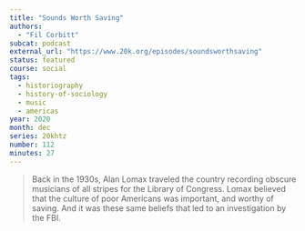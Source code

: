 ```yaml
---
title: "Sounds Worth Saving"
authors:
  - "Fil Corbitt"
subcat: podcast
external_url: "https://www.20k.org/episodes/soundsworthsaving"
status: featured
course: social
tags:
  - historiography
  - history-of-sociology
  - music
  - americas
year: 2020
month: dec
series: 20khtz
number: 112
minutes: 27
---
```


> Back in the 1930s, Alan Lomax traveled the country recording obscure musicians of all stripes for the Library of Congress. Lomax believed that the culture of poor Americans was important, and worthy of saving. And it was these same beliefs that led to an investigation by the FBI.
